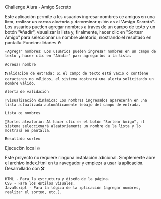 Challenge Alura - Amigo Secreto

Este aplicación permite a los usuarios ingresar nombres de amigos en una lista, realizar un sorteo aleatorio y determinar quién es el "Amigo Secreto". Los usuarios pueden agregar nombres a través de un campo de texto y un botón "Añadir", visualizar la lista y, finalmente, hacer clic en "Sortear Amigo" para seleccionar un nombre aleatorio, mostrando el resultado en pantalla.
Funcionalidades ⚙️

    ✍️Agregar nombres: Los usuarios pueden ingresar nombres en un campo de texto y hacer clic en "Añadir" para agregarlos a la lista.

    Agregar nombre

    ❗Validación de entrada: Si el campo de texto está vacío o contiene caracteres no válidos, el sistema mostrará una alerta solicitando un nombre válido.

    Alerta de validación

    👀Visualización dinámica: Los nombres ingresados aparecerán en una lista actualizada automáticamente debajo del campo de entrada.

    Lista de nombres

    🎲Sorteo aleatorio: Al hacer clic en el botón "Sortear Amigo", el sistema seleccionará aleatoriamente un nombre de la lista y lo mostrará en pantalla.

    Resultado sorteo

Ejecución local 🔥

Este proyecto no requiere ninguna instalación adicional. Simplemente abre el archivo index.html en tu navegador y empieza a usar la aplicación.
Desarrollado con 🛠️

    HTML - Para la estructura y diseño de la página.
    CSS - Para los estilos visuales.
    JavaScript - Para la lógica de la aplicación (agregar nombres, realizar el sorteo, etc.).
